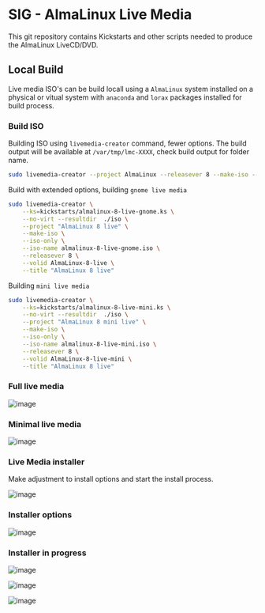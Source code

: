 # SIG - AlmaLinux Live Media

This git repository contains Kickstarts and other scripts
needed to produce the AlmaLinux LiveCD/DVD. 
## Local Build

Live media ISO's can be build locall using a `AlmaLinux` system installed on a physical or vitual system with `anaconda` and `lorax` packages installed for build process.

### Build ISO

Building ISO using `livemedia-creator` command, fewer options. The build output will be available at `/var/tmp/lmc-XXXX`, check build output for folder name. 

```sh
sudo livemedia-creator --project AlmaLinux --releasever 8 --make-iso --ks=kickstarts/almalinux-8-live-gnome.ks --no-virt
```

Build with extended options, building `gnome live media`

```sh
sudo livemedia-creator \
    --ks=kickstarts/almalinux-8-live-gnome.ks \
    --no-virt --resultdir  ./iso \
    --project "AlmaLinux 8 live" \
    --make-iso \
    --iso-only \
    --iso-name almalinux-8-live-gnome.iso \
    --releasever 8 \
    --volid AlmaLinux-8-live \
    --title "AlmaLinux 8 live"
```

Building `mini live media`

```sh
sudo livemedia-creator \
    --ks=kickstarts/almalinux-8-live-mini.ks \
    --no-virt --resultdir  ./iso \
    --project "AlmaLinux 8 mini live" \
    --make-iso \
    --iso-only \
    --iso-name almalinux-8-live-mini.iso \
    --releasever 8 \
    --volid AlmaLinux-8-live-mini \
    --title "AlmaLinux 8 live"
```

### Full live media 

![image](https://user-images.githubusercontent.com/1273137/126790113-42c76349-cb33-4e21-a55a-fe59ff49459f.png)

### Minimal live media

![image](https://user-images.githubusercontent.com/1273137/126832606-52fc45c6-7bf2-4df0-b9c5-408e0b38af95.png)

### Live Media installer

Make adjustment to install options and start the install process.

![image](https://user-images.githubusercontent.com/1273137/126913694-e0f4ad15-e405-4764-a24c-8c63f5d5799c.png)

### Installer options

![image](https://user-images.githubusercontent.com/1273137/127050590-d52c0da5-320d-4489-8fcf-0059bc52d05d.png)

### Installer in progress

![image](https://user-images.githubusercontent.com/1273137/127050781-b9fb8284-bb7e-42f5-aa24-d7dfd7490965.png)

![image](https://user-images.githubusercontent.com/1273137/127051887-20990fe4-27e1-4133-b1f9-fa61bdce4e69.png)

![image](https://user-images.githubusercontent.com/1273137/127052376-2a8f88c9-a77e-4236-a721-6d502e35e0a7.png)

